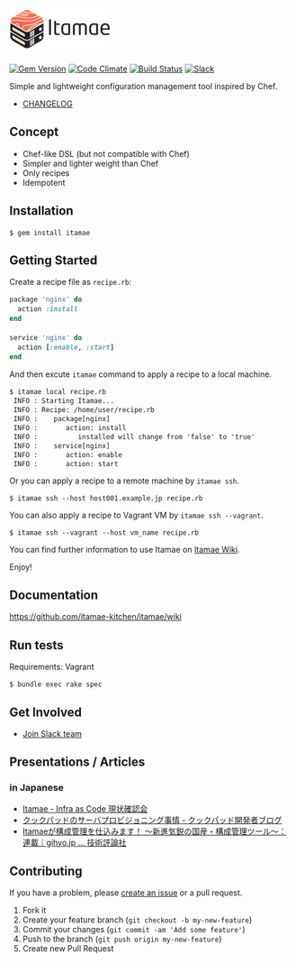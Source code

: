 # [![](https://raw.githubusercontent.com/itamae-kitchen/itamae-logos/master/small/FA-Itamae-horizontal-01-180x72.png)](https://github.com/itamae-kitchen/itamae)

[![Gem Version](https://badge.fury.io/rb/itamae.svg)](http://badge.fury.io/rb/itamae) [![Code Climate](https://codeclimate.com/github/ryotarai/itamae/badges/gpa.svg)](https://codeclimate.com/github/ryotarai/itamae) [![Build Status](https://travis-ci.org/itamae-kitchen/itamae.svg?branch=master)](https://travis-ci.org/itamae-kitchen/itamae) [![Slack](https://img.shields.io/badge/slack-join-blue.svg)](https://join.slack.com/t/itamae/shared_invite/enQtNTExNTI3ODM1NTY5LTM5MWJlZTgwODE0YTUwMThiNzZjN2I1MGNlZjE2NjlmNzg5NTNlOTliMDhkNDNmNTQ2ZTgwMzZjNjI5NDJiZGI)

Simple and lightweight configuration management tool inspired by Chef.

- [CHANGELOG](https://github.com/itamae-kitchen/itamae/blob/master/CHANGELOG.md)

## Concept

- Chef-like DSL (but not compatible with Chef)
- Simpler and lighter weight than Chef
- Only recipes
- Idempotent

## Installation

```
$ gem install itamae
```

## Getting Started

Create a recipe file as `recipe.rb`:

```ruby
package 'nginx' do
  action :install
end

service 'nginx' do
  action [:enable, :start]
end
```

And then excute `itamae` command to apply a recipe to a local machine.

```
$ itamae local recipe.rb
 INFO : Starting Itamae...
 INFO : Recipe: /home/user/recipe.rb
 INFO :    package[nginx]
 INFO :       action: install
 INFO :          installed will change from 'false' to 'true'
 INFO :    service[nginx]
 INFO :       action: enable
 INFO :       action: start
```

Or you can apply a recipe to a remote machine by `itamae ssh`.

```
$ itamae ssh --host host001.example.jp recipe.rb
```

You can also apply a recipe to Vagrant VM by `itamae ssh --vagrant`.

```
$ itamae ssh --vagrant --host vm_name recipe.rb
```

You can find further information to use Itamae on [Itamae Wiki](https://github.com/itamae-kitchen/itamae/wiki).

Enjoy!

## Documentation

https://github.com/itamae-kitchen/itamae/wiki

## Run tests

Requirements: Vagrant

```
$ bundle exec rake spec
```

## Get Involved

- [Join Slack team](https://itamae-slackin.herokuapp.com)

## Presentations / Articles

### in Japanese

- [Itamae - Infra as Code 現状確認会](https://speakerdeck.com/ryotarai/itamae-infra-as-code-xian-zhuang-que-ren-hui)
- [クックパッドのサーバプロビジョニング事情 - クックパッド開発者ブログ](http://techlife.cookpad.com/entry/2015/05/12/080000)
- [Itamaeが構成管理を仕込みます！ ～新進気鋭の国産・構成管理ツール～：連載｜gihyo.jp … 技術評論社](http://gihyo.jp/admin/serial/01/itamae)


## Contributing

If you have a problem, please [create an issue](https://github.com/itamae-kitchen/itamae/issues/new) or a pull request.

1. Fork it
2. Create your feature branch (`git checkout -b my-new-feature`)
3. Commit your changes (`git commit -am 'Add some feature'`)
4. Push to the branch (`git push origin my-new-feature`)
5. Create new Pull Request

